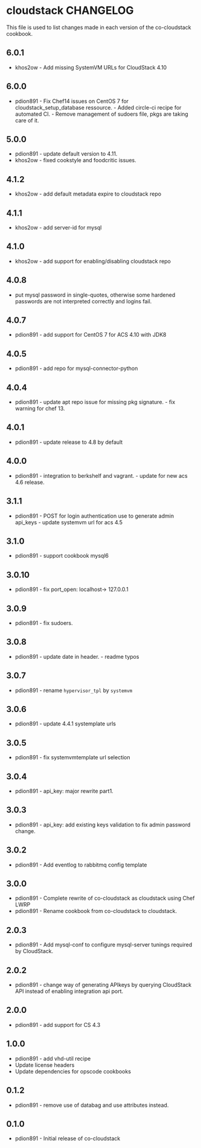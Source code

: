 cloudstack CHANGELOG
====================

This file is used to list changes made in each version of the co-cloudstack cookbook.

6.0.1
-----
- khos2ow - Add missing SystemVM URLs for CloudStack 4.10

6.0.0
-----
- pdion891 - Fix Chef14 issues on CentOS 7 for cloudstack_setup_database ressource.
           - Added circle-ci recipe for automated CI.
           - Remove management of sudoers file, pkgs are taking care of it.

5.0.0
-----
- pdion891 - update default version to 4.11.
- khos2ow - fixed cookstyle and foodcritic issues.

4.1.2
-----
- khos2ow - add default metadata expire to cloudstack repo

4.1.1
-----
- khos2ow - add server-id for mysql

4.1.0
-----
- khos2ow - add support for enabling/disabling cloudstack repo

4.0.8
-----
- put mysql password in single-quotes, otherwise some hardened passwords are not interpreted correctly and logins fail.

4.0.7
-----
- pdion891 - add support for CentOS 7 for ACS 4.10 with JDK8

4.0.5
-----
- pdion891 - add repo for mysql-connector-python

4.0.4
-----
- pdion891 - update apt repo issue for missing pkg signature.
           - fix warning for chef 13.

4.0.1
-----
- pdion891 - update release to 4.8 by default

4.0.0
-----
- pdion891 - integration to berkshelf and vagrant.
           - update for new acs 4.6 release.

3.1.1
-----
- pdion891 - POST for login authentication use to generate admin api_keys
           - update systemvm url for acs 4.5

3.1.0
-----
- pdion891 - support cookbook mysql6

3.0.10
------
- pdion891 - fix port_open: localhost-> 127.0.0.1

3.0.9
-----
- pdion891 - fix sudoers.

3.0.8
-----
- pdion891 - update date in header.
           - readme typos

3.0.7
-----
- pdion891 - rename ``hypervisor_tpl`` by ``systemvm``

3.0.6
-----
- pdion891 - update 4.4.1 systemplate urls

3.0.5
-----
- pdion891 - fix systemvmtemplate url selection

3.0.4
-----
- pdion891 - api_key: major rewrite part1.

3.0.3
-----
- pdion891 - api_key: add existing keys validation to fix admin password change.

3.0.2
-----
- pdion891 - Add eventlog to rabbitmq config template

3.0.0
-----
- pdion891 - Complete rewrite of co-cloudstack as cloudstack using Chef LWRP
- pdion891 - Rename cookbook from co-cloudstack to cloudstack.

2.0.3
-----
- pdion891 - Add mysql-conf to configure mysql-server tunings required by CloudStack.

2.0.2
-----
- pdion891 - change way of generating APIkeys by querying CloudStack API instead of enabling integration api port.

2.0.0
-----
- pdion891 - add support for CS 4.3

1.0.0
-----
- pdion891 - add vhd-util recipe
- Update license headers
- Update dependencies for opscode cookbooks

0.1.2
-----
- pdion891 - remove use of databag and use attributes instead.

0.1.0
-----
- pdion891 - Initial release of co-cloudstack
